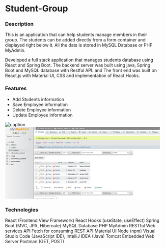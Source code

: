 # Student-Group

### Description
This is an application that can help students manage members in their group. The students can be added directly from a form container and displayed right below it. All the data is stored in MySQL Database or PHP MyAdmin. 

Developed a full stack application that manages students database using React and Spring Boot. The backend server was built using java, Spring Boot and MySQL database with Restful API. and The front end was built on React.js with Material UI, CSS and implementation of React Hooks.


### Features
- Add Students information
- Save Employee information
- Delete Employee information
- Update Employee information

![caption](/media/reactapp.gif)
![alt text](https://github.com/tpemba100/Student-Group/blob/master/media/data.png?raw=true)

### Technologies
React (Frontend View Framework)
React Hooks (useState, useEffect)
Spring Boot (MVC, JPA, Hibernate)
MySQL Database
PHP MyAdmin
RESTful Web services API
Fetch for consuming REST API
Material UI
Node (npm)
Visual Studio Code (JavaScript IDE), IntelliJ IDEA (Java)
Tomcat Embedded Web Server
Postman (GET, POST)
